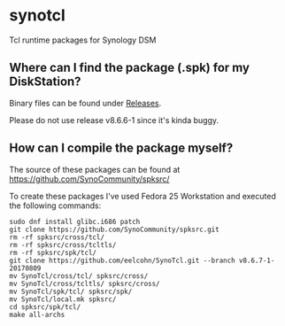 # synotcl
Tcl runtime packages for Synology DSM

## Where can I find the package (.spk) for my DiskStation?
Binary files can be found under [Releases](https://github.com/eelcohn/SynoTcl/releases/).

Please do not use release v8.6.6-1 since it's kinda buggy.

## How can I compile the package myself?
The source of these packages can be found at https://github.com/SynoCommunity/spksrc/

To create these packages I've used Fedora 25 Workstation and executed the following commands:

```
sudo dnf install glibc.i686 patch
git clone https://github.com/SynoCommunity/spksrc.git
rm -rf spksrc/cross/tcl/
rm -rf spksrc/cross/tcltls/
rm -rf spksrc/spk/tcl/
git clone https://github.com/eelcohn/SynoTcl.git --branch v8.6.7-1-20170809
mv SynoTcl/cross/tcl/ spksrc/cross/
mv SynoTcl/cross/tcltls/ spksrc/cross/
mv SynoTcl/spk/tcl/ spksrc/spk/
mv SynoTcl/local.mk spksrc/
cd spksrc/spk/tcl/
make all-archs
```
